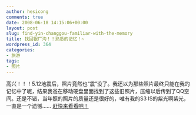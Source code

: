 ```yaml
---
author: hesicong
comments: true
date: 2008-06-18 14:15:06+00:00
layout: post
slug: find-yin-changgou-familiar-with-the-memory
title: 找回银厂沟！！熟悉的记忆！~
wordpress_id: 364
categories:
- 旅游
tags:
- 照片
---
```


高兴！！！5.12地震后，照片竟然也“震”没了。我还以为那些照片最终只能在我的记忆中了呢，结果我爸在移动硬盘里面找到了这些旧照片，压缩以后传到了QQ空间。还是不错，当年照的照片的质量还是很好的，唯有我的S3 IS的紫光啊紫光，一直是一个遗憾……
[赶快来看看吧！](http://new.qzone.qq.com/656538005/?url=http%3A//imgcache.qq.com/qzone/client/photo/pages/qzone_v4/photo_list.htm%3F1.0.2.2%23a_id%3D16151587-9ddb-4b5e-8ecc-0ea6bb407efa%26lloc%3Da9610c02-e134-4659-941f-1329d2134b36)
[
](http://656538005.qzone.qq.com/?url=http%3A//imgcache.qq.com/qzone/client/photo/pages/qzone_v4/photo_view.htm%3F1.0.2.2%26a_id%3D16151587-9ddb-4b5e-8ecc-0ea6bb407efa%26lloc%3Dc33fd5d5-c535-40d5-90d5-f26e8512cc2c%23a_id%3D16151587-9ddb-4b5e-8ecc-0ea6bb407efa%26lloc%3Db8dbde60-8bb3-45de-afc3-91c6d7537267)
